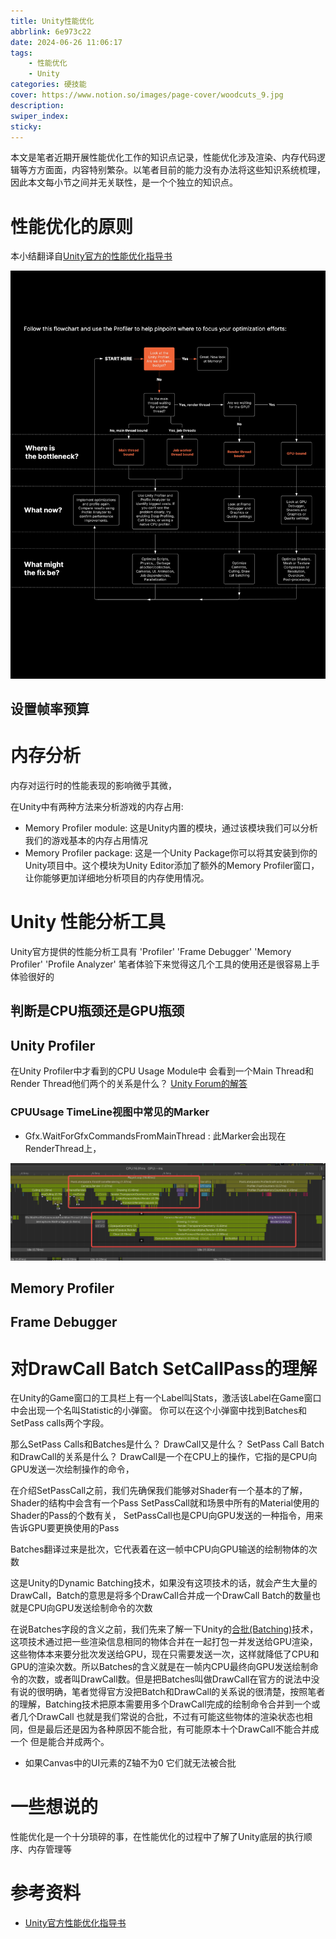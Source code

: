 ```yaml
---
title: Unity性能优化
abbrlink: 6e973c22
date: 2024-06-26 11:06:17
tags: 
    - 性能优化
    - Unity
categories: 硬技能
cover: https://www.notion.so/images/page-cover/woodcuts_9.jpg
description:
swiper_index:
sticky:
---
```


本文是笔者近期开展性能优化工作的知识点记录，性能优化涉及渲染、内存代码逻辑等方方面面，内容特别繁杂。以笔者目前的能力没有办法将这些知识系统梳理，因此本文每小节之间并无关联性，是一个个独立的知识点。

# 性能优化的原则

本小结翻译自[Unity官方的性能优化指导书](https://unity.com/cn/resources/ultimate-guide-to-profiling-unity-games)

![](Unity性能优化/Ultimate_Guide_to_Profiling_Unity_Games-19.jpg)

## 设置帧率预算





# 内存分析

内存对运行时的性能表现的影响微乎其微，

在Unity中有两种方法来分析游戏的内存占用:

- Memory Profiler module: 这是Unity内置的模块，通过该模块我们可以分析我们的游戏基本的内存占用情况
- Memory Profiler package: 这是一个Unity Package你可以将其安装到你的Unity项目中。这个模块为Unity Editor添加了额外的Memory Profiler窗口，让你能够更加详细地分析项目的内存使用情况。



# Unity 性能分析工具

Unity官方提供的性能分析工具有 'Profiler' 'Frame Debugger' 'Memory Profiler' 'Profile Analyzer'
笔者体验下来觉得这几个工具的使用还是很容易上手体验很好的

## 判断是CPU瓶颈还是GPU瓶颈

## Unity Profiler

在Unity Profiler中才看到的CPU Usage Module中 会看到一个Main Thread和Render Thread他们两个的关系是什么？
[Unity Forum的解答](https://forum.unity.com/threads/what-exactly-is-happening-in-the-renderthread.1011172/)

### CPUUsage TimeLine视图中常见的Marker

- Gfx.WaitForGfxCommandsFromMainThread : 此Marker会出现在RenderThread上，

![](Unity性能优化/image.png)

## Memory Profiler

## Frame Debugger

# 对DrawCall Batch SetCallPass的理解

在Unity的Game窗口的工具栏上有一个Label叫Stats，激活该Label在Game窗口中会出现一个名叫Statistic的小弹窗。
你可以在这个小弹窗中找到Batches和SetPass calls两个字段。

那么SetPass Calls和Batches是什么？
DrawCall又是什么？
SetPass Call Batch和DrawCall的关系是什么？
DrawCall是一个在CPU上的操作，它指的是CPU向GPU发送一次绘制操作的命令，

在介绍SetPassCall之前，我们先确保我们能够对Shader有一个基本的了解，Shader的结构中会含有一个Pass
SetPassCall就和场景中所有的Material使用的Shader的Pass的个数有关， SetPassCall也是CPU向GPU发送的一种指令，用来告诉GPU要更换使用的Pass

Batches翻译过来是批次，它代表着在这一帧中CPU向GPU输送的绘制物体的次数

这是Unity的Dynamic Batching技术，如果没有这项技术的话，就会产生大量的DrawCall，Batch的意思是将多个DrawCall合并成一个DrawCall Batch的数量也就是CPU向GPU发送绘制命令的次数

在说Batches字段的含义之前，我们先来了解一下Unity的[合批(Batching)](https://docs.unity3d.com/Manual/DrawCallBatching.html)技术，这项技术通过把一些渲染信息相同的物体合并在一起打包一并发送给GPU渲染，这些物体本来要分批次发送给GPU，现在只需要发送一次，这样就降低了CPU和GPU的渲染次数。所以Batches的含义就是在一帧内CPU最终向GPU发送绘制命令的次数，或者叫DrawCall数。但是把Batches叫做DrawCall在官方的说法中没有说的很明确，笔者觉得官方没把Batch和DrawCall的关系说的很清楚，按照笔者的理解，Batching技术把原本需要用多个DrawCall完成的绘制命令合并到一个或者几个DrawCall 也就是我们常说的合批，不过有可能这些物体的渲染状态也相同，但是最后还是因为各种原因不能合批，有可能原本十个DrawCall不能合并成一个 但是能合并成两个。


- 如果Canvas中的UI元素的Z轴不为0 它们就无法被合批

# 一些想说的

性能优化是一个十分琐碎的事，在性能优化的过程中了解了Unity底层的执行顺序、内存管理等




# 参考资料

- [Unity官方性能优化指导书](https://unity.com/cn/resources/ultimate-guide-to-profiling-unity-games)



